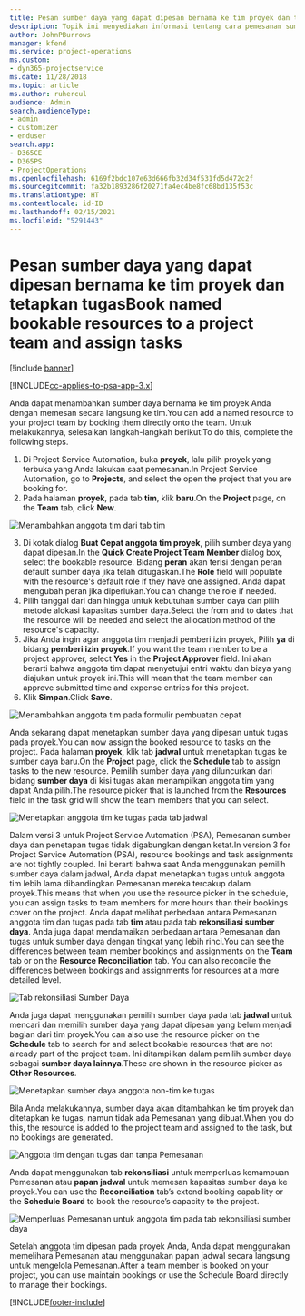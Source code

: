 ```yaml
---
title: Pesan sumber daya yang dapat dipesan bernama ke tim proyek dan tetapkan tugas
description: Topik ini menyediakan informasi tentang cara pemesanan sumber daya bernama untuk tim proyek dan menetapkan tugas.
author: JohnPBurrows
manager: kfend
ms.service: project-operations
ms.custom:
- dyn365-projectservice
ms.date: 11/28/2018
ms.topic: article
ms.author: ruhercul
audience: Admin
search.audienceType:
- admin
- customizer
- enduser
search.app:
- D365CE
- D365PS
- ProjectOperations
ms.openlocfilehash: 6169f2bdc107e63d666fb32d34f531fd5d472c2f
ms.sourcegitcommit: fa32b1893286f20271fa4ec4be8fc68bd135f53c
ms.translationtype: HT
ms.contentlocale: id-ID
ms.lasthandoff: 02/15/2021
ms.locfileid: "5291443"
---
```

# <a name="book-named-bookable-resources-to-a-project-team-and-assign-tasks"></a><span data-ttu-id="4a921-103">Pesan sumber daya yang dapat dipesan bernama ke tim proyek dan tetapkan tugas</span><span class="sxs-lookup"><span data-stu-id="4a921-103">Book named bookable resources to a project team and assign tasks</span></span> 

[!include [banner](../includes/psa-now-project-operations.md)]

[!INCLUDE[cc-applies-to-psa-app-3.x](../includes/cc-applies-to-psa-app-3x.md)]

<span data-ttu-id="4a921-104">Anda dapat menambahkan sumber daya bernama ke tim proyek Anda dengan memesan secara langsung ke tim.</span><span class="sxs-lookup"><span data-stu-id="4a921-104">You can  add a named resource to your project team by booking them directly onto the team.</span></span> <span data-ttu-id="4a921-105">Untuk melakukannya, selesaikan langkah-langkah berikut:</span><span class="sxs-lookup"><span data-stu-id="4a921-105">To do this, complete the following steps.</span></span>

1. <span data-ttu-id="4a921-106">Di Project Service Automation, buka **proyek**, lalu pilih proyek yang terbuka yang Anda lakukan saat pemesanan.</span><span class="sxs-lookup"><span data-stu-id="4a921-106">In  Project Service Automation, go to **Projects**, and select the open the project that you are booking for.</span></span>
2. <span data-ttu-id="4a921-107">Pada halaman **proyek**, pada tab **tim**, klik **baru**.</span><span class="sxs-lookup"><span data-stu-id="4a921-107">On the **Project** page, on the **Team** tab, click **New**.</span></span> 

![Menambahkan anggota tim dari tab tim](media/RM-how-to-1.png)

3. <span data-ttu-id="4a921-109">Di kotak dialog **Buat Cepat anggota tim proyek**, pilih sumber daya yang dapat dipesan.</span><span class="sxs-lookup"><span data-stu-id="4a921-109">In the **Quick Create Project Team Member** dialog box, select the bookable resource.</span></span> <span data-ttu-id="4a921-110">Bidang **peran** akan terisi dengan peran default sumber daya jika telah ditugaskan.</span><span class="sxs-lookup"><span data-stu-id="4a921-110">The **Role** field will populate with the resource's default role if they have one assigned.</span></span> <span data-ttu-id="4a921-111">Anda dapat mengubah peran jika diperlukan.</span><span class="sxs-lookup"><span data-stu-id="4a921-111">You can change the role if needed.</span></span> 
4. <span data-ttu-id="4a921-112">Pilih tanggal dari dan hingga untuk kebutuhan sumber daya dan pilih metode alokasi kapasitas sumber daya.</span><span class="sxs-lookup"><span data-stu-id="4a921-112">Select the from and to dates that the resource will be needed and select the allocation method of the resource's capacity.</span></span> 
5. <span data-ttu-id="4a921-113">Jika Anda ingin agar anggota tim menjadi pemberi izin proyek, Pilih **ya** di bidang **pemberi izin proyek**.</span><span class="sxs-lookup"><span data-stu-id="4a921-113">If you want the team member to be a project approver, select **Yes** in the **Project Approver** field.</span></span> <span data-ttu-id="4a921-114">Ini akan berarti bahwa anggota tim dapat menyetujui entri waktu dan biaya yang diajukan untuk proyek ini.</span><span class="sxs-lookup"><span data-stu-id="4a921-114">This will mean that the team member can approve submitted time and expense entries for this project.</span></span> 
6. <span data-ttu-id="4a921-115">Klik **Simpan**.</span><span class="sxs-lookup"><span data-stu-id="4a921-115">Click **Save**.</span></span>

![Menambahkan anggota tim pada formulir pembuatan cepat](media/RM-how-to-2.png)


<span data-ttu-id="4a921-117">Anda sekarang dapat menetapkan sumber daya yang dipesan untuk tugas pada proyek.</span><span class="sxs-lookup"><span data-stu-id="4a921-117">You can now assign the booked resource to tasks on the project.</span></span> <span data-ttu-id="4a921-118">Pada halaman **proyek**, klik tab **jadwal** untuk menetapkan tugas ke sumber daya baru.</span><span class="sxs-lookup"><span data-stu-id="4a921-118">On the **Project** page, click the **Schedule** tab to assign tasks to the new resource.</span></span> <span data-ttu-id="4a921-119">Pemilih sumber daya yang diluncurkan dari bidang **sumber daya** di kisi tugas akan menampilkan anggota tim yang dapat Anda pilih.</span><span class="sxs-lookup"><span data-stu-id="4a921-119">The resource picker that is launched from the **Resources** field in the task grid will show the team members that you can select.</span></span>

![Menetapkan anggota tim ke tugas pada tab jadwal](media/RM-how-to-3.png)

<span data-ttu-id="4a921-121">Dalam versi 3 untuk Project Service Automation (PSA), Pemesanan sumber daya dan penetapan tugas tidak digabungkan dengan ketat.</span><span class="sxs-lookup"><span data-stu-id="4a921-121">In version 3 for Project Service Automation (PSA), resource bookings and task assignments are not tightly coupled.</span></span> <span data-ttu-id="4a921-122">Ini berarti bahwa saat Anda menggunakan pemilih sumber daya dalam jadwal, Anda dapat menetapkan tugas untuk anggota tim lebih lama dibandingkan Pemesanan mereka tercakup dalam proyek.</span><span class="sxs-lookup"><span data-stu-id="4a921-122">This means that when you use the resource picker in the schedule, you can assign tasks to team members for more hours than their bookings cover on the project.</span></span>
<span data-ttu-id="4a921-123">Anda dapat melihat perbedaan antara Pemesanan anggota tim dan tugas pada tab **tim** atau pada tab **rekonsiliasi sumber daya**. Anda juga dapat mendamaikan perbedaan antara Pemesanan dan tugas untuk sumber daya dengan tingkat yang lebih rinci.</span><span class="sxs-lookup"><span data-stu-id="4a921-123">You can see the differences between team member bookings and assignments on the **Team** tab or on the **Resource Reconciliation** tab. You can also reconcile the differences between bookings and assignments for resources at a more detailed level.</span></span>

![Tab rekonsiliasi Sumber Daya](media/RM-how-to-4.png)

<span data-ttu-id="4a921-125">Anda juga dapat menggunakan pemilih sumber daya pada tab **jadwal** untuk mencari dan memilih sumber daya yang dapat dipesan yang belum menjadi bagian dari tim proyek.</span><span class="sxs-lookup"><span data-stu-id="4a921-125">You can also use the resource picker on the **Schedule** tab to search for and select bookable resources that are not already part of the project team.</span></span> <span data-ttu-id="4a921-126">Ini ditampilkan dalam pemilih sumber daya sebagai **sumber daya lainnya**.</span><span class="sxs-lookup"><span data-stu-id="4a921-126">These are shown in the resource picker as **Other Resources**.</span></span>

![Menetapkan sumber daya anggota non-tim ke tugas](media/RM-how-to-5.png)

<span data-ttu-id="4a921-128">Bila Anda melakukannya, sumber daya akan ditambahkan ke tim proyek dan ditetapkan ke tugas, namun tidak ada Pemesanan yang dibuat.</span><span class="sxs-lookup"><span data-stu-id="4a921-128">When you do this, the resource is added to the project team and assigned to the task, but no bookings are generated.</span></span>

![Anggota tim dengan tugas dan tanpa Pemesanan](media/RM-how-to-6.png)

<span data-ttu-id="4a921-130">Anda dapat menggunakan tab **rekonsiliasi** untuk memperluas kemampuan Pemesanan atau **papan jadwal** untuk memesan kapasitas sumber daya ke proyek.</span><span class="sxs-lookup"><span data-stu-id="4a921-130">You can use the **Reconciliation** tab’s extend booking capability or the **Schedule Board** to book the resource’s capacity to the project.</span></span>

![Memperluas Pemesanan untuk anggota tim pada tab rekonsiliasi sumber daya](media/RM-how-to-7.png)

<span data-ttu-id="4a921-132">Setelah anggota tim dipesan pada proyek Anda, Anda dapat menggunakan memelihara Pemesanan atau menggunakan papan jadwal secara langsung untuk mengelola Pemesanan.</span><span class="sxs-lookup"><span data-stu-id="4a921-132">After a team member is booked on your project, you can use maintain bookings or use the Schedule Board directly to manage their bookings.</span></span>


[!INCLUDE[footer-include](../includes/footer-banner.md)]